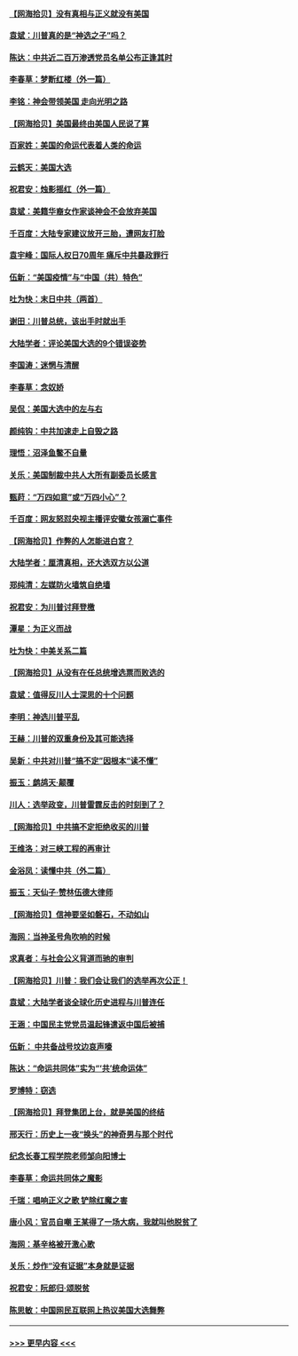 #### [【网海拾贝】没有真相与正义就没有美国](../pages/nsc993/n12621885.md?t=12160051) 
#### [袁斌：川普真的是“神选之子”吗？](../pages/nsc993/n12621749.md?t=12160051) 
#### [陈达：中共近二百万渗透党员名单公布正逢其时](../pages/nsc993/n12620870.md?t=12160051) 
#### [李春草：梦断红楼（外一篇）](../pages/nsc993/n12619122.md?t=12160051) 
#### [李铭：神会带领美国 走向光明之路](../pages/nsc993/n12618584.md?t=12160051) 
#### [【网海拾贝】美国最终由美国人民说了算](../pages/nsc993/n12617255.md?t=12160051) 
#### [百家姓：美国的命运代表着人类的命运](../pages/nsc993/n12615838.md?t=12160051) 
#### [云鹤天：美国大选](../pages/nsc993/n12615994.md?t=12160051) 
#### [祝君安：烛影摇红（外一篇）](../pages/nsc993/n12615975.md?t=12160051) 
#### [袁斌：美籍华裔女作家谈神会不会放弃美国](../pages/nsc993/n12615263.md?t=12160051) 
#### [千百度：大陆专家建议放开三胎，遭网友打脸](../pages/nsc993/n12614456.md?t=12160051) 
#### [袁宇峰：国际人权日70周年 痛斥中共暴政罪行](../pages/nsc993/n12611965.md?t=12160051) 
#### [伍新：“美国疫情”与“中国（共）特色”](../pages/nsc993/n12611463.md?t=12160051) 
#### [吐为快：末日中共（两首）](../pages/nsc993/n12611461.md?t=12160051) 
#### [谢田：川普总统，该出手时就出手](../pages/nsc993/n12610905.md?t=12160051) 
#### [大陆学者：评论美国大选的9个错误姿势](../pages/nsc993/n12609586.md?t=12160051) 
#### [李国涛：迷惘与清醒](../pages/nsc993/n12607532.md?t=12160051) 
#### [李春草：念奴娇](../pages/nsc993/n12607083.md?t=12160051) 
#### [吴侃：美国大选中的左与右](../pages/nsc993/n12607054.md?t=12160051) 
#### [颜纯钩：中共加速走上自毁之路](../pages/nsc993/n12606473.md?t=12160051) 
#### [理悟：沼泽鱼鳖不自量](../pages/nsc993/n12606454.md?t=12160051) 
#### [关乐：美国制裁中共人大所有副委员长感言](../pages/nsc993/n12606442.md?t=12160051) 
#### [甄莳：“万四如意”或“万四小心”？](../pages/nsc993/n12606091.md?t=12160051) 
#### [千百度：网友怒怼央视主播评安徽女孩溺亡事件](../pages/nsc993/n12605370.md?t=12160051) 
#### [【网海拾贝】作弊的人怎能进白宫？](../pages/nsc993/n12603546.md?t=12160051) 
#### [大陆学者：厘清真相，还大选双方以公道](../pages/nsc993/n12603475.md?t=12160051) 
#### [郑纯清：左媒防火墙筑自绝墙](../pages/nsc993/n12602226.md?t=12160051) 
#### [祝君安：为川普讨拜登檄](../pages/nsc993/n12602199.md?t=12160051) 
#### [潭星：为正义而战](../pages/nsc993/n12600926.md?t=12160051) 
#### [吐为快：中美关系二篇](../pages/nsc993/n12600908.md?t=12160051) 
#### [【网海拾贝】从没有在任总统增选票而败选的](../pages/nsc993/n12600435.md?t=12160051) 
#### [袁斌：值得反川人士深思的十个问题](../pages/nsc993/n12600332.md?t=12160051) 
#### [李明：神选川普平乱](../pages/nsc993/n12599751.md?t=12160051) 
#### [王赫：川普的双重身份及其可能选择](../pages/nsc993/n12599723.md?t=12160051) 
#### [吴新：中共对川普“搞不定”因根本“读不懂”](../pages/nsc993/n12599502.md?t=12160051) 
#### [振玉：鹧鸪天‧颠覆](../pages/nsc993/n12599494.md?t=12160051) 
#### [川人：选举政变，川普雷霆反击的时刻到了？](../pages/nsc993/n12599291.md?t=12160051) 
#### [【网海拾贝】中共搞不定拒绝收买的川普](../pages/nsc993/n12598955.md?t=12160051) 
#### [王维洛：对三峡工程的再审计](../pages/nsc993/n12598436.md?t=12160051) 
#### [金浴凤：读懂中共（外二篇）](../pages/nsc993/n12597943.md?t=12160051) 
#### [振玉：天仙子‧赞林伍德大律师](../pages/nsc993/n12597929.md?t=12160051) 
#### [【网海拾贝】信神要坚如磐石，不动如山](../pages/nsc993/n12597901.md?t=12160051) 
#### [海网：当神圣号角吹响的时候](../pages/nsc993/n12595891.md?t=12160051) 
#### [求真者：与社会公义背道而驰的审判](../pages/nsc993/n12595868.md?t=12160051) 
#### [【网海拾贝】川普：我们会让我们的选举再次公正！](../pages/nsc993/n12594930.md?t=12160051) 
#### [袁斌：大陆学者谈全球化历史进程与川普连任](../pages/nsc993/n12594690.md?t=12160051) 
#### [王涵：中国民主党党员温起锋遣返中国后被捕](../pages/nsc993/n12594540.md?t=12160051) 
#### [伍新： 中共备战号坟边哀声嚎](../pages/nsc993/n12593086.md?t=12160051) 
#### [陈达：“命运共同体”实为“‘共’统命运体”](../pages/nsc993/n12590865.md?t=12160051) 
#### [罗博特：窃选](../pages/nsc993/n12590619.md?t=12160051) 
#### [【网海拾贝】拜登集团上台，就是美国的终结](../pages/nsc993/n12589725.md?t=12160051) 
#### [邢天行：历史上一夜“换头”的神奇男与那个时代](../pages/nsc993/n12589424.md?t=12160051) 
#### [纪念长春工程学院老师邹向阳博士](../pages/nsc993/n12585390.md?t=12160051) 
#### [李春草：命运共同体之魔影](../pages/nsc993/n12585026.md?t=12160051) 
#### [千瑞：唱响正义之歌 铲除红魔之害](../pages/nsc993/n12585002.md?t=12160051) 
#### [唐小风：官员自嘲 王某得了一场大病，我就叫他脱贫了](../pages/nsc993/n12584981.md?t=12160051) 
#### [海网：基辛格被开激心歌](../pages/nsc993/n12584946.md?t=12160051) 
#### [关乐：炒作“没有证据”本身就是证据](../pages/nsc993/n12583146.md?t=12160051) 
#### [祝君安：阮郎归‧颂脱贫](../pages/nsc993/n12583119.md?t=12160051) 
#### [陈思敏：中国网民互联网上热议美国大选舞弊](../pages/nsc993/n12582845.md?t=12160051) 

----
#### [ >>> 更早内容 <<< ](../indexes/nsc993-earlier.md)

